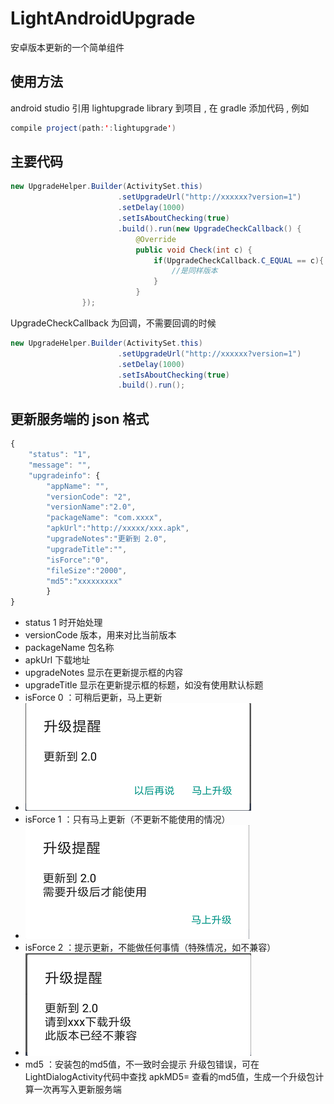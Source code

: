 # LightAndroidUpgrade
安卓版本更新的一个简单组件

## 使用方法
android studio 引用 lightupgrade library 到项目 , 在 gradle 添加代码 , 例如
```java
compile project(path:':lightupgrade')
```
## 主要代码
```java
new UpgradeHelper.Builder(ActivitySet.this)
                        .setUpgradeUrl("http://xxxxxx?version=1")
                        .setDelay(1000)
                        .setIsAboutChecking(true)
                        .build().run(new UpgradeCheckCallback() {
                            @Override
                            public void Check(int c) {
                                if(UpgradeCheckCallback.C_EQUAL == c){
                                    //是同样版本
                                }
                            }
                });

```
UpgradeCheckCallback 为回调，不需要回调的时候
```java
new UpgradeHelper.Builder(ActivitySet.this)
                        .setUpgradeUrl("http://xxxxxx?version=1")
                        .setDelay(1000)
                        .setIsAboutChecking(true)
                        .build().run();

```
## 更新服务端的 json 格式
```javascript
{ 
	"status": "1", 
	"message": "", 
	"upgradeinfo": { 
		"appName": "", 
		"versionCode": "2",
		"versionName":"2.0", 
		"packageName": "com.xxxx",
		"apkUrl":"http://xxxxx/xxx.apk", 
		"upgradeNotes":"更新到 2.0", 
		"upgradeTitle":"", 
		"isForce":"0", 
		"fileSize":"2000", 
		"md5":"xxxxxxxxx" 
		} 
}
```
* status 1 时开始处理
* versionCode 版本，用来对比当前版本
* packageName 包名称
* apkUrl 下载地址
* upgradeNotes 显示在更新提示框的内容
* upgradeTitle 显示在更新提示框的标题，如没有使用默认标题
* isForce 0 ：可稍后更新，马上更新
* ![image](https://raw.githubusercontent.com/paipo/screenshots/master/lightup0.jpg)
* isForce 1 ：只有马上更新（不更新不能使用的情况）
* ![image](https://raw.githubusercontent.com/paipo/screenshots/master/lightup1.jpg)
* isForce 2 ：提示更新，不能做任何事情（特殊情况，如不兼容）
* ![image](https://raw.githubusercontent.com/paipo/screenshots/master/lightup2.jpg)
* md5 ：安装包的md5值，不一致时会提示 升级包错误，可在LightDialogActivity代码中查找 apkMD5= 查看的md5值，生成一个升级包计算一次再写入更新服务端

